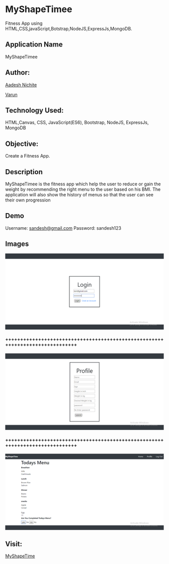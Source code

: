 # MyShapeTimee

Fitness App using HTML,CSS,javaScript,Botstrap,NodeJS,ExpressJs,MongoDB.

## Application Name
MyShapeTimee

## Author:

[Aadesh Nichite](https://github.com/AadeshNichite)

[Varun](https://github.com/varunprabhakaran22)

## Technology Used:

HTML,Canvas, CSS, JavaScript(ES6), Bootstrap, NodeJS, ExpressJs, MongoDB

## Objective:

Create a Fitness App.

## Description

MyShapeTimee is the fitness app which help the user to reduce or gain the weight by recommending the right menu to the user based on his BMI. The application will also show the history of menus so that the user can see their own progression

## Demo 
Username: sandesh@gmail.com
Password: sandesh123 

## Images

![Drag Racing](images/LoginPage.png)
#### +++++++++++++++++++++++++++++++++++++++++++++++++++++++++++++++++++++++++++++
![Drag Racing](images/SignUpPage.png)
#### +++++++++++++++++++++++++++++++++++++++++++++++++++++++++++++++++++++++++++++
![Drag Racing](images/DashBoard.png)


## Visit:
[MyShapeTime](https://musing-euclid-ef5911.netlify.com)
